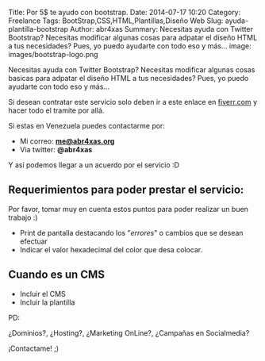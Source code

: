 Title: Por 5$ te ayudo con bootstrap.
Date: 2014-07-17 10:20
Category: Freelance
Tags: BootStrap,CSS,HTML,Plantillas,Diseño Web
Slug: ayuda-plantilla-bootstrap
Author: abr4xas
Summary: Necesitas ayuda con Twitter Bootstrap? Necesitas modificar algunas cosas para adpatar el diseño HTML a tus necesidades? Pues, yo puedo ayudarte con todo eso y más...
image: images/bootstrap-logo.png

Necesitas ayuda con Twitter Bootstrap? Necesitas modificar algunas cosas basicas para adpatar el diseño HTML a tus necesidades? Pues, yo puedo ayudarte con todo eso y más...

Si desean contratar este servicio solo deben ir a este enlace en [fiverr.com](http://es.fiverr.com/abr4xas/ayudarte-con-twitter-bootstrap-si-tienes-problemas "Ir a fiverr.com") y hacer todo el tramite por allá.

Si estas en Venezuela puedes contactarme por:

* Mi correo: **me@abr4xas.org**
* Via twitter: **@abr4xas**

Y así podemos llegar a un acuerdo por el servicio :D

## Requerimientos para poder prestar el servicio:

Por favor, tomar muy en cuenta estos puntos para poder realizar un buen trabajo :)

* Print de pantalla destacando los "*errores*" o cambios que se desean efectuar
* Indicar el valor hexadecimal del color que desa colocar.

## Cuando es un CMS

* Incluir el CMS
* Incluir la plantilla

PD:

¿Dominios?, ¿Hosting?, ¿Marketing OnLine?, ¿Campañas en Socialmedia? 

¡Contactame! ;)